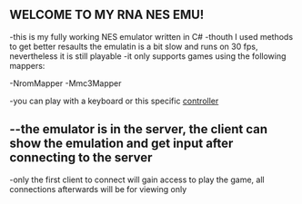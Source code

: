 ## WELCOME TO MY RNA NES EMU!

-this is my fully working NES emulator written in C#
-thouth I used methods to get better resaults the emulatin is a bit slow and runs on 30 fps, nevertheless it is still playable
-it only supports games using the following mappers:

  -NromMapper
  -Mmc3Mapper
  
-you can play with a keyboard or this specific [controller](https://www.amazon.com/DOORGA-Controller-Joystick-Raspberry-Emulators/dp/B07W19W65Z/ref=sr_1_6?keywords=NES+usb&qid=1580800839&sr=8-6)

--the emulator is in the server, the client can show the emulation and get input after connecting to the server
-
-only the first client to connect will gain access to play the game, all connections afterwards will be for viewing only
